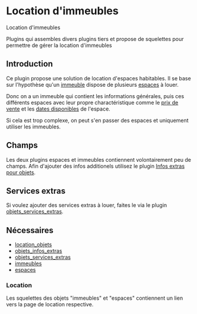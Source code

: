 # Location d'immeubles
Location d'immeubles

Plugins qui assembles divers plugins tiers et propose de squelettes pour permettre de gérer la location d'immeubles

## Introduction
Ce plugin propose une solution de location d'espaces habitables. Il se base sur l'hypothèse
qu'un [immeuble](https://github.com/abelass/immeubles) dispose de plusieurs [espaces](https://github.com/abelass/espaces) à louer.

Donc on a un immeuble qui contient les informations générales, puis ces différents espaces
avec leur propre charactéristique comme le [prix de vente](https://github.com/abelass/prix_objets_periodes) et les
[dates disponibles](https://github.com/abelass/objets_disponibilites) de l'espace.

Si cela est trop complexe, on peut s'en passer des espaces et uniquement utiliser
les immeubles.

## Champs

Les deux plugins espaces et immeubles contiennent volontairement peu de champs.
Afin d'ajouter des infos additionels utilisez le plugin [Infos extras pour objets](https://github.com/abelass/objets_infos_extras).

## Services extras
Si voulez ajouter des services extras à louer, faites le via le plugin [objets_services_extras](https://github.com/abelass/objets_services_extras).

## Nécessaires
- [location_objets](https://github.com/abelass/location_objets)
- [objets_infos_extras](https://github.com/abelass/objets_infos_extras)
- [objets_services_extras](https://github.com/abelass/objets_services_extras)
- [immeubles](https://github.com/abelass/immeubles)
- [espaces](https://github.com/abelass/espaces)

### Location
Les squelettes des objets "immeubles" et "espaces" contiennent un lien vers la
page de location respective.

